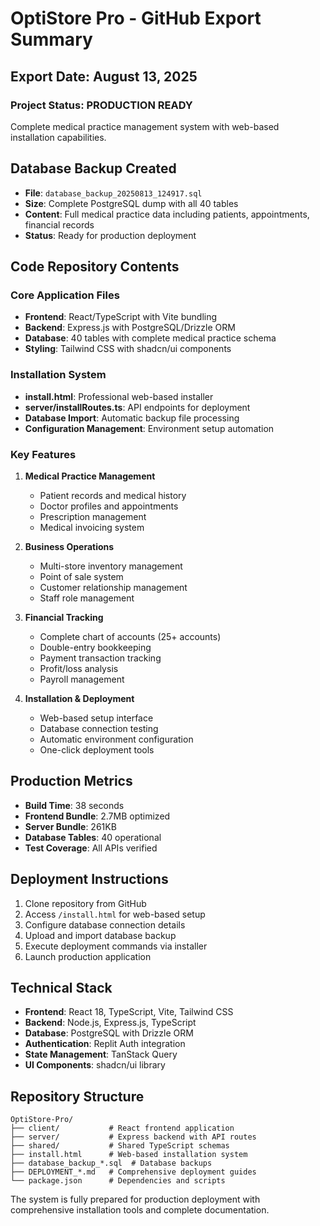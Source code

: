 # OptiStore Pro - GitHub Export Summary

## Export Date: August 13, 2025

### Project Status: PRODUCTION READY
Complete medical practice management system with web-based installation capabilities.

## Database Backup Created
- **File**: `database_backup_20250813_124917.sql`
- **Size**: Complete PostgreSQL dump with all 40 tables
- **Content**: Full medical practice data including patients, appointments, financial records
- **Status**: Ready for production deployment

## Code Repository Contents

### Core Application Files
- **Frontend**: React/TypeScript with Vite bundling
- **Backend**: Express.js with PostgreSQL/Drizzle ORM
- **Database**: 40 tables with complete medical practice schema
- **Styling**: Tailwind CSS with shadcn/ui components

### Installation System
- **install.html**: Professional web-based installer
- **server/installRoutes.ts**: API endpoints for deployment
- **Database Import**: Automatic backup file processing
- **Configuration Management**: Environment setup automation

### Key Features
1. **Medical Practice Management**
   - Patient records and medical history
   - Doctor profiles and appointments
   - Prescription management
   - Medical invoicing system

2. **Business Operations**
   - Multi-store inventory management
   - Point of sale system
   - Customer relationship management
   - Staff role management

3. **Financial Tracking**
   - Complete chart of accounts (25+ accounts)
   - Double-entry bookkeeping
   - Payment transaction tracking
   - Profit/loss analysis
   - Payroll management

4. **Installation & Deployment**
   - Web-based setup interface
   - Database connection testing
   - Automatic environment configuration
   - One-click deployment tools

## Production Metrics
- **Build Time**: 38 seconds
- **Frontend Bundle**: 2.7MB optimized
- **Server Bundle**: 261KB
- **Database Tables**: 40 operational
- **Test Coverage**: All APIs verified

## Deployment Instructions
1. Clone repository from GitHub
2. Access `/install.html` for web-based setup
3. Configure database connection details
4. Upload and import database backup
5. Execute deployment commands via installer
6. Launch production application

## Technical Stack
- **Frontend**: React 18, TypeScript, Vite, Tailwind CSS
- **Backend**: Node.js, Express.js, TypeScript
- **Database**: PostgreSQL with Drizzle ORM
- **Authentication**: Replit Auth integration
- **State Management**: TanStack Query
- **UI Components**: shadcn/ui library

## Repository Structure
```
OptiStore-Pro/
├── client/           # React frontend application
├── server/           # Express backend with API routes
├── shared/           # Shared TypeScript schemas
├── install.html      # Web-based installation system
├── database_backup_*.sql  # Database backups
├── DEPLOYMENT_*.md   # Comprehensive deployment guides
└── package.json      # Dependencies and scripts
```

The system is fully prepared for production deployment with comprehensive installation tools and complete documentation.
